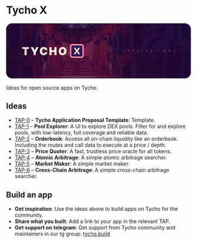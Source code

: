 # Tycho X
![Tycho X](./assets/tycho-x.png)

Ideas for open source apps on Tycho.

## Ideas
- [TAP-0](TAP-0.md) – **Tycho Application Proposal Template**: Template.
- [TAP-1](TAP-1.md) – **Pool Explorer**: A UI to explore DEX pools. Filter for and explore pools, with low-latency, full coverage and reliable data.
- [TAP-2](TAP-2.md) – **Orderbook**: Access all on-chain liquidity like an orderbook. Including the routes and call data to execute at a price / depth.
- [TAP-3](TAP-3.md) – **Price Quoter**: A fast, trustless price oracle for all tokens.
- [TAP-4](TAP-4.md) – **Atomic Arbitrage**: A simple atomic arbitrage searcher.
- [TAP-5](TAP-5.md) – **Market Maker**: A simple market maker.
- [TAP-6](TAP-6.md) – **Cross-Chain Arbitrage**: A simple cross-chain arbitrage searcher.

## Build an app
- **Get inspiration**: Use the ideas above to build apps on Tycho for the community.
- **Share what you built**: Add a link to your app in the relevant TAP.
- **Get support on telegram**: Get support from Tycho community and maintainers in our tg group: [tycho.build](https://tycho.build/)